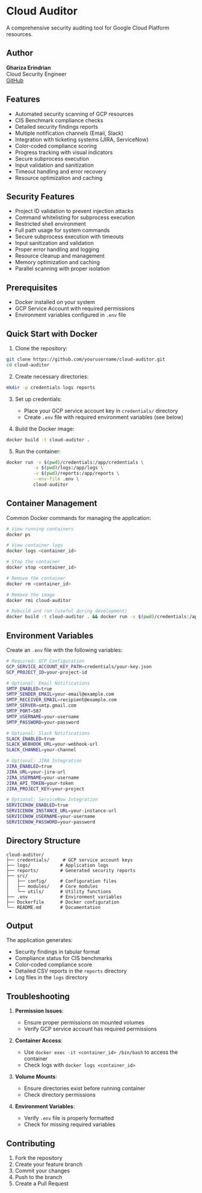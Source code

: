 # Cloud Auditor

A comprehensive security auditing tool for Google Cloud Platform resources.

## Author

**Ghariza Erindrian**  
Cloud Security Engineer  
[GitHub](https://github.com/gharizaerindrian)

## Features

- Automated security scanning of GCP resources
- CIS Benchmark compliance checks
- Detailed security findings reports
- Multiple notification channels (Email, Slack)
- Integration with ticketing systems (JIRA, ServiceNow)
- Color-coded compliance scoring
- Progress tracking with visual indicators
- Secure subprocess execution
- Input validation and sanitization
- Timeout handling and error recovery
- Resource optimization and caching

## Security Features

- Project ID validation to prevent injection attacks
- Command whitelisting for subprocess execution
- Restricted shell environment
- Full path usage for system commands
- Secure subprocess execution with timeouts
- Input sanitization and validation
- Proper error handling and logging
- Resource cleanup and management
- Memory optimization and caching
- Parallel scanning with proper isolation

## Prerequisites

- Docker installed on your system
- GCP Service Account with required permissions
- Environment variables configured in `.env` file

## Quick Start with Docker

1. Clone the repository:
```bash
git clone https://github.com/yourusername/cloud-auditor.git
cd cloud-auditor
```

2. Create necessary directories:
```bash
mkdir -p credentials logs reports
```

3. Set up credentials:
   - Place your GCP service account key in `credentials/` directory
   - Create `.env` file with required environment variables (see below)

4. Build the Docker image:
```bash
docker build -t cloud-auditor .
```

5. Run the container:
```bash
docker run -v $(pwd)/credentials:/app/credentials \
          -v $(pwd)/logs:/app/logs \
          -v $(pwd)/reports:/app/reports \
          --env-file .env \
          cloud-auditor
```

## Container Management

Common Docker commands for managing the application:

```bash
# View running containers
docker ps

# View container logs
docker logs <container_id>

# Stop the container
docker stop <container_id>

# Remove the container
docker rm <container_id>

# Remove the image
docker rmi cloud-auditor

# Rebuild and run (useful during development)
docker build -t cloud-auditor . && docker run -v $(pwd)/credentials:/app/credentials -v $(pwd)/logs:/app/logs -v $(pwd)/reports:/app/reports --env-file .env cloud-auditor
```

## Environment Variables

Create an `.env` file with the following variables:

```bash
# Required: GCP Configuration
GCP_SERVICE_ACCOUNT_KEY_PATH=credentials/your-key.json
GCP_PROJECT_ID=your-project-id

# Optional: Email Notifications
SMTP_ENABLED=true
SMTP_SENDER_EMAIL=your-email@example.com
SMTP_RECEIVER_EMAIL=recipient@example.com
SMTP_SERVER=smtp.gmail.com
SMTP_PORT=587
SMTP_USERNAME=your-username
SMTP_PASSWORD=your-password

# Optional: Slack Notifications
SLACK_ENABLED=true
SLACK_WEBHOOK_URL=your-webhook-url
SLACK_CHANNEL=your-channel

# Optional: JIRA Integration
JIRA_ENABLED=true
JIRA_URL=your-jira-url
JIRA_USERNAME=your-username
JIRA_API_TOKEN=your-token
JIRA_PROJECT_KEY=your-project

# Optional: ServiceNow Integration
SERVICENOW_ENABLED=true
SERVICENOW_INSTANCE_URL=your-instance-url
SERVICENOW_USERNAME=your-username
SERVICENOW_PASSWORD=your-password
```

## Directory Structure

```
cloud-auditor/
├── credentials/     # GCP service account keys
├── logs/           # Application logs
├── reports/        # Generated security reports
├── src/           
│   ├── config/     # Configuration files
│   ├── modules/    # Core modules
│   └── utils/      # Utility functions
├── .env            # Environment variables
├── Dockerfile      # Docker configuration
└── README.md       # Documentation
```

## Output

The application generates:
- Security findings in tabular format
- Compliance status for CIS benchmarks
- Color-coded compliance score
- Detailed CSV reports in the `reports` directory
- Log files in the `logs` directory

## Troubleshooting

1. **Permission Issues**:
   - Ensure proper permissions on mounted volumes
   - Verify GCP service account has required permissions

2. **Container Access**:
   - Use `docker exec -it <container_id> /bin/bash` to access the container
   - Check logs with `docker logs <container_id>`

3. **Volume Mounts**:
   - Ensure directories exist before running container
   - Check directory permissions

4. **Environment Variables**:
   - Verify `.env` file is properly formatted
   - Check for missing required variables

## Contributing

1. Fork the repository
2. Create your feature branch
3. Commit your changes
4. Push to the branch
5. Create a Pull Request
